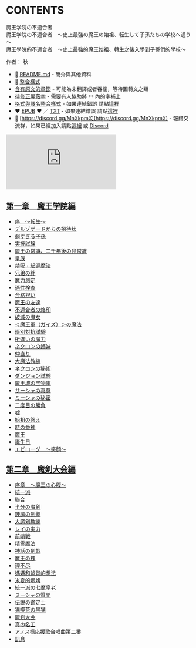 # CONTENTS

魔王学院の不適合者  
魔王学院の不適合者　～史上最強の魔王の始祖、転生して子孫たちの学校へ通う～  
魔王學院的不適合者　～史上最強的魔王始祖、轉生之後入學到子孫們的學校～  

作者： 秋  



- :closed_book: [README.md](README.md) - 簡介與其他資料
- :pencil: [整合樣式](%E6%95%B4%E5%90%88%E6%A8%A3%E5%BC%8F.md)
- [含有原文的章節](ja.md) - 可能為未翻譯或者吞樓，等待圖轉文之類
- [待修正屏蔽字](%E5%BE%85%E4%BF%AE%E6%AD%A3%E5%B1%8F%E8%94%BD%E5%AD%97.md) - 需要有人協助將 `**` 內的字補上
- [格式與譯名整合樣式](https://github.com/bluelovers/node-novel/blob/master/lib/locales/%E9%AD%94%E7%8E%8B%E5%AD%A6%E9%99%A2%E3%81%AE%E4%B8%8D%E9%81%A9%E5%90%88%E8%80%85.ts) - 如果連結錯誤 請點[這裡](https://github.com/bluelovers/node-novel/blob/master/lib/locales/)
-  :heart: [EPUB](https://github.com/bluelovers/node-novel/blob/master/lib/locales/%E9%AD%94%E7%8E%8B%E5%AD%A6%E9%99%A2%E3%81%AE%E4%B8%8D%E9%81%A9%E5%90%88%E8%80%85.epub) :heart:  ／ [TXT](https://github.com/bluelovers/node-novel/blob/master/lib/locales/out/%E9%AD%94%E7%8E%8B%E5%AD%A6%E9%99%A2%E3%81%AE%E4%B8%8D%E9%81%A9%E5%90%88%E8%80%85.out.txt) - 如果連結錯誤 請點[這裡](https://github.com/bluelovers/node-novel/blob/master/lib/locales/syosetu_out)
- :mega: [https://discord.gg/MnXkpmX](https://discord.gg/MnXkpmX) - 報錯交流群，如果已經加入請點[這裡](https://discordapp.com/channels/467794087769014273/467794088285175809) 或 [Discord](https://discordapp.com/channels/@me)


![導航目錄](https://chart.apis.google.com/chart?cht=qr&chs=150x150&chl=https://gitlab.com/novel-group/txt-source/blob/master/syosetu_out/魔王学院の不適合者/導航目錄.md "導航目錄")




## [第一章　魔王学院編](00000_%E7%AC%AC%E4%B8%80%E7%AB%A0%E3%80%80%E9%AD%94%E7%8E%8B%E5%AD%A6%E9%99%A2%E7%B7%A8)

- [序　～転生～](00000_%E7%AC%AC%E4%B8%80%E7%AB%A0%E3%80%80%E9%AD%94%E7%8E%8B%E5%AD%A6%E9%99%A2%E7%B7%A8/00010_%E5%BA%8F%E3%80%80%EF%BD%9E%E8%BB%A2%E7%94%9F%EF%BD%9E.txt)
- [デルゾゲードからの招待状](00000_%E7%AC%AC%E4%B8%80%E7%AB%A0%E3%80%80%E9%AD%94%E7%8E%8B%E5%AD%A6%E9%99%A2%E7%B7%A8/00020_%E3%83%87%E3%83%AB%E3%82%BE%E3%82%B2%E3%83%BC%E3%83%89%E3%81%8B%E3%82%89%E3%81%AE%E6%8B%9B%E5%BE%85%E7%8A%B6.txt)
- [弱すぎる子孫](00000_%E7%AC%AC%E4%B8%80%E7%AB%A0%E3%80%80%E9%AD%94%E7%8E%8B%E5%AD%A6%E9%99%A2%E7%B7%A8/00030_%E5%BC%B1%E3%81%99%E3%81%8E%E3%82%8B%E5%AD%90%E5%AD%AB.txt)
- [実技試験](00000_%E7%AC%AC%E4%B8%80%E7%AB%A0%E3%80%80%E9%AD%94%E7%8E%8B%E5%AD%A6%E9%99%A2%E7%B7%A8/00040_%E5%AE%9F%E6%8A%80%E8%A9%A6%E9%A8%93.txt)
- [魔王の常識、二千年後の非常識](00000_%E7%AC%AC%E4%B8%80%E7%AB%A0%E3%80%80%E9%AD%94%E7%8E%8B%E5%AD%A6%E9%99%A2%E7%B7%A8/00050_%E9%AD%94%E7%8E%8B%E3%81%AE%E5%B8%B8%E8%AD%98%E3%80%81%E4%BA%8C%E5%8D%83%E5%B9%B4%E5%BE%8C%E3%81%AE%E9%9D%9E%E5%B8%B8%E8%AD%98.txt)
- [皇族](00000_%E7%AC%AC%E4%B8%80%E7%AB%A0%E3%80%80%E9%AD%94%E7%8E%8B%E5%AD%A6%E9%99%A2%E7%B7%A8/00060_%E7%9A%87%E6%97%8F.txt)
- [禁呪・起源魔法](00000_%E7%AC%AC%E4%B8%80%E7%AB%A0%E3%80%80%E9%AD%94%E7%8E%8B%E5%AD%A6%E9%99%A2%E7%B7%A8/00070_%E7%A6%81%E5%91%AA%E3%83%BB%E8%B5%B7%E6%BA%90%E9%AD%94%E6%B3%95.txt)
- [兄弟の絆](00000_%E7%AC%AC%E4%B8%80%E7%AB%A0%E3%80%80%E9%AD%94%E7%8E%8B%E5%AD%A6%E9%99%A2%E7%B7%A8/00080_%E5%85%84%E5%BC%9F%E3%81%AE%E7%B5%86.txt)
- [魔力測定](00000_%E7%AC%AC%E4%B8%80%E7%AB%A0%E3%80%80%E9%AD%94%E7%8E%8B%E5%AD%A6%E9%99%A2%E7%B7%A8/00090_%E9%AD%94%E5%8A%9B%E6%B8%AC%E5%AE%9A.txt)
- [適性検査](00000_%E7%AC%AC%E4%B8%80%E7%AB%A0%E3%80%80%E9%AD%94%E7%8E%8B%E5%AD%A6%E9%99%A2%E7%B7%A8/00100_%E9%81%A9%E6%80%A7%E6%A4%9C%E6%9F%BB.txt)
- [合格祝い](00000_%E7%AC%AC%E4%B8%80%E7%AB%A0%E3%80%80%E9%AD%94%E7%8E%8B%E5%AD%A6%E9%99%A2%E7%B7%A8/00110_%E5%90%88%E6%A0%BC%E7%A5%9D%E3%81%84.txt)
- [魔王の友達](00000_%E7%AC%AC%E4%B8%80%E7%AB%A0%E3%80%80%E9%AD%94%E7%8E%8B%E5%AD%A6%E9%99%A2%E7%B7%A8/00120_%E9%AD%94%E7%8E%8B%E3%81%AE%E5%8F%8B%E9%81%94.txt)
- [不適合者の烙印](00000_%E7%AC%AC%E4%B8%80%E7%AB%A0%E3%80%80%E9%AD%94%E7%8E%8B%E5%AD%A6%E9%99%A2%E7%B7%A8/00130_%E4%B8%8D%E9%81%A9%E5%90%88%E8%80%85%E3%81%AE%E7%83%99%E5%8D%B0.txt)
- [破滅の魔女](00000_%E7%AC%AC%E4%B8%80%E7%AB%A0%E3%80%80%E9%AD%94%E7%8E%8B%E5%AD%A6%E9%99%A2%E7%B7%A8/00140_%E7%A0%B4%E6%BB%85%E3%81%AE%E9%AD%94%E5%A5%B3.txt)
- [＜魔王軍（ガイズ）＞の魔法](00000_%E7%AC%AC%E4%B8%80%E7%AB%A0%E3%80%80%E9%AD%94%E7%8E%8B%E5%AD%A6%E9%99%A2%E7%B7%A8/00150_%EF%BC%9C%E9%AD%94%E7%8E%8B%E8%BB%8D%EF%BC%88%E3%82%AC%E3%82%A4%E3%82%BA%EF%BC%89%EF%BC%9E%E3%81%AE%E9%AD%94%E6%B3%95.txt)
- [班別対抗試験](00000_%E7%AC%AC%E4%B8%80%E7%AB%A0%E3%80%80%E9%AD%94%E7%8E%8B%E5%AD%A6%E9%99%A2%E7%B7%A8/00160_%E7%8F%AD%E5%88%A5%E5%AF%BE%E6%8A%97%E8%A9%A6%E9%A8%93.txt)
- [桁違いの魔力](00000_%E7%AC%AC%E4%B8%80%E7%AB%A0%E3%80%80%E9%AD%94%E7%8E%8B%E5%AD%A6%E9%99%A2%E7%B7%A8/00170_%E6%A1%81%E9%81%95%E3%81%84%E3%81%AE%E9%AD%94%E5%8A%9B.txt)
- [ネクロンの姉妹](00000_%E7%AC%AC%E4%B8%80%E7%AB%A0%E3%80%80%E9%AD%94%E7%8E%8B%E5%AD%A6%E9%99%A2%E7%B7%A8/00180_%E3%83%8D%E3%82%AF%E3%83%AD%E3%83%B3%E3%81%AE%E5%A7%89%E5%A6%B9.txt)
- [仲直り](00000_%E7%AC%AC%E4%B8%80%E7%AB%A0%E3%80%80%E9%AD%94%E7%8E%8B%E5%AD%A6%E9%99%A2%E7%B7%A8/00190_%E4%BB%B2%E7%9B%B4%E3%82%8A.txt)
- [大魔法教練](00000_%E7%AC%AC%E4%B8%80%E7%AB%A0%E3%80%80%E9%AD%94%E7%8E%8B%E5%AD%A6%E9%99%A2%E7%B7%A8/00200_%E5%A4%A7%E9%AD%94%E6%B3%95%E6%95%99%E7%B7%B4.txt)
- [ネクロンの秘術](00000_%E7%AC%AC%E4%B8%80%E7%AB%A0%E3%80%80%E9%AD%94%E7%8E%8B%E5%AD%A6%E9%99%A2%E7%B7%A8/00210_%E3%83%8D%E3%82%AF%E3%83%AD%E3%83%B3%E3%81%AE%E7%A7%98%E8%A1%93.txt)
- [ダンジョン試験](00000_%E7%AC%AC%E4%B8%80%E7%AB%A0%E3%80%80%E9%AD%94%E7%8E%8B%E5%AD%A6%E9%99%A2%E7%B7%A8/00220_%E3%83%80%E3%83%B3%E3%82%B8%E3%83%A7%E3%83%B3%E8%A9%A6%E9%A8%93.txt)
- [魔王城の宝物庫](00000_%E7%AC%AC%E4%B8%80%E7%AB%A0%E3%80%80%E9%AD%94%E7%8E%8B%E5%AD%A6%E9%99%A2%E7%B7%A8/00230_%E9%AD%94%E7%8E%8B%E5%9F%8E%E3%81%AE%E5%AE%9D%E7%89%A9%E5%BA%AB.txt)
- [サーシャの真意](00000_%E7%AC%AC%E4%B8%80%E7%AB%A0%E3%80%80%E9%AD%94%E7%8E%8B%E5%AD%A6%E9%99%A2%E7%B7%A8/00240_%E3%82%B5%E3%83%BC%E3%82%B7%E3%83%A3%E3%81%AE%E7%9C%9F%E6%84%8F.txt)
- [ミーシャの秘密](00000_%E7%AC%AC%E4%B8%80%E7%AB%A0%E3%80%80%E9%AD%94%E7%8E%8B%E5%AD%A6%E9%99%A2%E7%B7%A8/00250_%E3%83%9F%E3%83%BC%E3%82%B7%E3%83%A3%E3%81%AE%E7%A7%98%E5%AF%86.txt)
- [二度目の勝負](00000_%E7%AC%AC%E4%B8%80%E7%AB%A0%E3%80%80%E9%AD%94%E7%8E%8B%E5%AD%A6%E9%99%A2%E7%B7%A8/00260_%E4%BA%8C%E5%BA%A6%E7%9B%AE%E3%81%AE%E5%8B%9D%E8%B2%A0.txt)
- [嘘](00000_%E7%AC%AC%E4%B8%80%E7%AB%A0%E3%80%80%E9%AD%94%E7%8E%8B%E5%AD%A6%E9%99%A2%E7%B7%A8/00270_%E5%98%98.txt)
- [始祖の答え](00000_%E7%AC%AC%E4%B8%80%E7%AB%A0%E3%80%80%E9%AD%94%E7%8E%8B%E5%AD%A6%E9%99%A2%E7%B7%A8/00280_%E5%A7%8B%E7%A5%96%E3%81%AE%E7%AD%94%E3%81%88.txt)
- [時の番神](00000_%E7%AC%AC%E4%B8%80%E7%AB%A0%E3%80%80%E9%AD%94%E7%8E%8B%E5%AD%A6%E9%99%A2%E7%B7%A8/00290_%E6%99%82%E3%81%AE%E7%95%AA%E7%A5%9E.txt)
- [魔王](00000_%E7%AC%AC%E4%B8%80%E7%AB%A0%E3%80%80%E9%AD%94%E7%8E%8B%E5%AD%A6%E9%99%A2%E7%B7%A8/00300_%E9%AD%94%E7%8E%8B.txt)
- [誕生日](00000_%E7%AC%AC%E4%B8%80%E7%AB%A0%E3%80%80%E9%AD%94%E7%8E%8B%E5%AD%A6%E9%99%A2%E7%B7%A8/00310_%E8%AA%95%E7%94%9F%E6%97%A5.txt)
- [エピローグ　～笑顔～](00000_%E7%AC%AC%E4%B8%80%E7%AB%A0%E3%80%80%E9%AD%94%E7%8E%8B%E5%AD%A6%E9%99%A2%E7%B7%A8/00320_%E3%82%A8%E3%83%94%E3%83%AD%E3%83%BC%E3%82%B0%E3%80%80%EF%BD%9E%E7%AC%91%E9%A1%94%EF%BD%9E.txt)


## [第二章　魔剣大会編](00010_%E7%AC%AC%E4%BA%8C%E7%AB%A0%E3%80%80%E9%AD%94%E5%89%A3%E5%A4%A7%E4%BC%9A%E7%B7%A8)

- [序章　～魔王の心腹～](00010_%E7%AC%AC%E4%BA%8C%E7%AB%A0%E3%80%80%E9%AD%94%E5%89%A3%E5%A4%A7%E4%BC%9A%E7%B7%A8/00010_%E5%BA%8F%E7%AB%A0%E3%80%80%EF%BD%9E%E9%AD%94%E7%8E%8B%E3%81%AE%E5%BF%83%E8%85%B9%EF%BD%9E.txt)
- [統一派](00010_%E7%AC%AC%E4%BA%8C%E7%AB%A0%E3%80%80%E9%AD%94%E5%89%A3%E5%A4%A7%E4%BC%9A%E7%B7%A8/00020_%E7%B5%B1%E4%B8%80%E6%B4%BE.txt)
- [聯合](00010_%E7%AC%AC%E4%BA%8C%E7%AB%A0%E3%80%80%E9%AD%94%E5%89%A3%E5%A4%A7%E4%BC%9A%E7%B7%A8/00030_%E8%81%AF%E5%90%88.txt)
- [半分の魔剣](00010_%E7%AC%AC%E4%BA%8C%E7%AB%A0%E3%80%80%E9%AD%94%E5%89%A3%E5%A4%A7%E4%BC%9A%E7%B7%A8/00040_%E5%8D%8A%E5%88%86%E3%81%AE%E9%AD%94%E5%89%A3.txt)
- [錬魔の剣聖](00010_%E7%AC%AC%E4%BA%8C%E7%AB%A0%E3%80%80%E9%AD%94%E5%89%A3%E5%A4%A7%E4%BC%9A%E7%B7%A8/00050_%E9%8C%AC%E9%AD%94%E3%81%AE%E5%89%A3%E8%81%96.txt)
- [大魔剣教練](00010_%E7%AC%AC%E4%BA%8C%E7%AB%A0%E3%80%80%E9%AD%94%E5%89%A3%E5%A4%A7%E4%BC%9A%E7%B7%A8/00060_%E5%A4%A7%E9%AD%94%E5%89%A3%E6%95%99%E7%B7%B4.txt)
- [レイの実力](00010_%E7%AC%AC%E4%BA%8C%E7%AB%A0%E3%80%80%E9%AD%94%E5%89%A3%E5%A4%A7%E4%BC%9A%E7%B7%A8/00070_%E3%83%AC%E3%82%A4%E3%81%AE%E5%AE%9F%E5%8A%9B.txt)
- [前哨戦](00010_%E7%AC%AC%E4%BA%8C%E7%AB%A0%E3%80%80%E9%AD%94%E5%89%A3%E5%A4%A7%E4%BC%9A%E7%B7%A8/00080_%E5%89%8D%E5%93%A8%E6%88%A6.txt)
- [精霊魔法](00010_%E7%AC%AC%E4%BA%8C%E7%AB%A0%E3%80%80%E9%AD%94%E5%89%A3%E5%A4%A7%E4%BC%9A%E7%B7%A8/00090_%E7%B2%BE%E9%9C%8A%E9%AD%94%E6%B3%95.txt)
- [神話の剣戟](00010_%E7%AC%AC%E4%BA%8C%E7%AB%A0%E3%80%80%E9%AD%94%E5%89%A3%E5%A4%A7%E4%BC%9A%E7%B7%A8/00100_%E7%A5%9E%E8%A9%B1%E3%81%AE%E5%89%A3%E6%88%9F.txt)
- [魔王の裸](00010_%E7%AC%AC%E4%BA%8C%E7%AB%A0%E3%80%80%E9%AD%94%E5%89%A3%E5%A4%A7%E4%BC%9A%E7%B7%A8/00110_%E9%AD%94%E7%8E%8B%E3%81%AE%E8%A3%B8.txt)
- [理不尽](00010_%E7%AC%AC%E4%BA%8C%E7%AB%A0%E3%80%80%E9%AD%94%E5%89%A3%E5%A4%A7%E4%BC%9A%E7%B7%A8/00120_%E7%90%86%E4%B8%8D%E5%B0%BD.txt)
- [媽媽和爸爸的想法](00010_%E7%AC%AC%E4%BA%8C%E7%AB%A0%E3%80%80%E9%AD%94%E5%89%A3%E5%A4%A7%E4%BC%9A%E7%B7%A8/00130_%E5%AA%BD%E5%AA%BD%E5%92%8C%E7%88%B8%E7%88%B8%E7%9A%84%E6%83%B3%E6%B3%95.txt)
- [米夏的焗烤](00010_%E7%AC%AC%E4%BA%8C%E7%AB%A0%E3%80%80%E9%AD%94%E5%89%A3%E5%A4%A7%E4%BC%9A%E7%B7%A8/00140_%E7%B1%B3%E5%A4%8F%E7%9A%84%E7%84%97%E7%83%A4.txt)
- [統一派の七魔皇老](00010_%E7%AC%AC%E4%BA%8C%E7%AB%A0%E3%80%80%E9%AD%94%E5%89%A3%E5%A4%A7%E4%BC%9A%E7%B7%A8/00150_%E7%B5%B1%E4%B8%80%E6%B4%BE%E3%81%AE%E4%B8%83%E9%AD%94%E7%9A%87%E8%80%81.txt)
- [ミーシャの質問](00010_%E7%AC%AC%E4%BA%8C%E7%AB%A0%E3%80%80%E9%AD%94%E5%89%A3%E5%A4%A7%E4%BC%9A%E7%B7%A8/00160_%E3%83%9F%E3%83%BC%E3%82%B7%E3%83%A3%E3%81%AE%E8%B3%AA%E5%95%8F.txt)
- [伝説の鑑定士](00010_%E7%AC%AC%E4%BA%8C%E7%AB%A0%E3%80%80%E9%AD%94%E5%89%A3%E5%A4%A7%E4%BC%9A%E7%B7%A8/00170_%E4%BC%9D%E8%AA%AC%E3%81%AE%E9%91%91%E5%AE%9A%E5%A3%AB.txt)
- [猫喫茶の黒猫](00010_%E7%AC%AC%E4%BA%8C%E7%AB%A0%E3%80%80%E9%AD%94%E5%89%A3%E5%A4%A7%E4%BC%9A%E7%B7%A8/00180_%E7%8C%AB%E5%96%AB%E8%8C%B6%E3%81%AE%E9%BB%92%E7%8C%AB.txt)
- [魔剣大会](00010_%E7%AC%AC%E4%BA%8C%E7%AB%A0%E3%80%80%E9%AD%94%E5%89%A3%E5%A4%A7%E4%BC%9A%E7%B7%A8/00190_%E9%AD%94%E5%89%A3%E5%A4%A7%E4%BC%9A.txt)
- [真の名工](00010_%E7%AC%AC%E4%BA%8C%E7%AB%A0%E3%80%80%E9%AD%94%E5%89%A3%E5%A4%A7%E4%BC%9A%E7%B7%A8/00200_%E7%9C%9F%E3%81%AE%E5%90%8D%E5%B7%A5.txt)
- [アノス様応援歌合唱曲第二番](00010_%E7%AC%AC%E4%BA%8C%E7%AB%A0%E3%80%80%E9%AD%94%E5%89%A3%E5%A4%A7%E4%BC%9A%E7%B7%A8/00210_%E3%82%A2%E3%83%8E%E3%82%B9%E6%A7%98%E5%BF%9C%E6%8F%B4%E6%AD%8C%E5%90%88%E5%94%B1%E6%9B%B2%E7%AC%AC%E4%BA%8C%E7%95%AA.txt)
- [訊息](00010_%E7%AC%AC%E4%BA%8C%E7%AB%A0%E3%80%80%E9%AD%94%E5%89%A3%E5%A4%A7%E4%BC%9A%E7%B7%A8/00220_%E8%A8%8A%E6%81%AF.txt)

